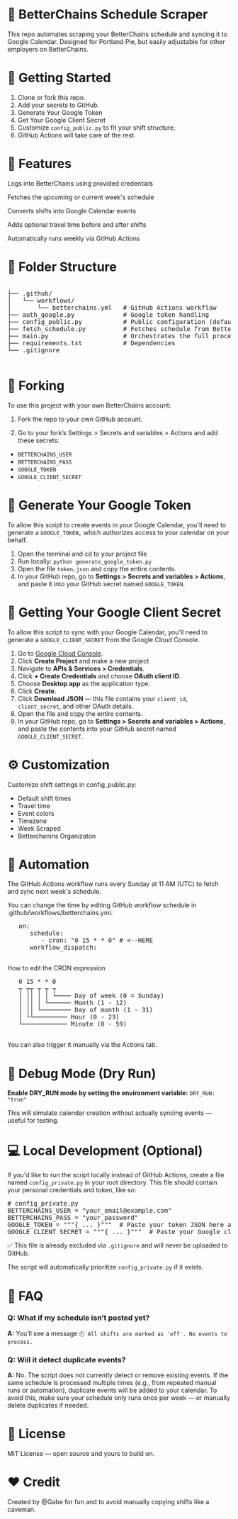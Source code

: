 # 📅 BetterChains Schedule Scraper

This repo automates scraping your BetterChains schedule and syncing it to Google Calendar. Designed for Portland Pie, but easily adjustable for other employers on BetterChains.

# 🚀 Getting Started

1. Clone or fork this repo.
2. Add your secrets to GitHub.
3. Generate Your Google Token
4. Get Your Google Client Secret
5. Customize `config_public.py` to fit your shift structure.
6. GitHub Actions will take care of the rest.

# 🧩 Features

Logs into BetterChains using provided credentials

Fetches the upcoming or current week's schedule

Converts shifts into Google Calendar events

Adds optional travel time before and after shifts

Automatically runs weekly via GitHub Actions

# 📁 Folder Structure

<pre lang="md">  
├── .github/  
│   └── workflows/  
│       └── betterchains.yml   # GitHub Actions workflow  
├── auth_google.py             # Google token handling  
├── config_public.py           # Public configuration (defaults, colors, labels)  
├── fetch_schedule.py          # Fetches schedule from BetterChains  
├── main.py                    # Orchestrates the full process  
├── requirements.txt           # Dependencies  
└── .gitignore
 </pre>

# 🍴 Forking

To use this project with your own BetterChains account:

1.  Fork the repo to your own GitHub account.

2.  Go to your fork’s Settings > Secrets and variables > Actions and add these secrets:

- `BETTERCHAINS_USER`
- `BETTERCHAINS_PASS`
- `GOOGLE_TOKEN`
- `GOOGLE_CLIENT_SECRET`

# 🔑 Generate Your Google Token

To allow this script to create events in your Google Calendar, you'll need to generate a `GOOGLE_TOKEN,` which authorizes access to your calendar on your behalf.

1. Open the terminal and cd to your project file
2. Run locally: `python generate_google_token.py`
3. Open the file `token.json` and copy the entire contents.
4. In your GitHub repo, go to **Settings > Secrets and variables > Actions**, and paste it into your GitHub secret named `GOOGLE_TOKEN`.

# 🔐 Getting Your Google Client Secret

To allow this script to sync with your Google Calendar, you'll need to generate a `GOOGLE_CLIENT_SECRET` from the Google Cloud Console.

1. Go to [Google Cloud Console](https://console.cloud.google.com/).
2. Click **Create Project** and make a new project
3. Navigate to **APIs & Services > Credentials**.
4. Click **+ Create Credentials** and choose **OAuth client ID**.
5. Choose **Desktop app** as the application type.
6. Click **Create**.
7. Click **Download JSON** — this file contains your `client_id`, `client_secret`, and other OAuth details.
8. Open the file and copy the entire contents.
9. In your GitHub repo, go to **Settings > Secrets and variables > Actions**, and paste the contents into your GitHub secret named `GOOGLE_CLIENT_SECRET`.

# ⚙️ Customization

Customize shift settings in config_public.py:

- Default shift times
- Travel time
- Event colors
- Timezone
- Week Scraped
- Betterchanins Organizaton

# 🤖 Automation

The GitHub Actions workflow runs every Sunday at 11 AM (UTC) to fetch and sync next week's schedule.

You can change the time by editing GitHub workflow schedule in .github/workflows/betterchains.yml.

   <pre lang="yml">
   on:
      schedule:
         - cron: "0 15 * * 0" # <--HERE
      workflow_dispatch:
   </pre>

How to edit the CRON expression

   <pre lang="md">
   0 15 * * 0
   ┬ ┬┬ ┬ ┬ ┬
   │ ││ │ │ └──── Day of week (0 = Sunday)
   │ ││ │ └────── Month (1 - 12)
   │ ││ └──────── Day of month (1 - 31)
   │ └└───────── Hour (0 - 23)
   └──────────── Minute (0 - 59)
   </pre>

You can also trigger it manually via the Actions tab.

# 🧪 Debug Mode (Dry Run)

**Enable DRY_RUN mode by setting the environment variable:**
`DRY_RUN: "true"`

This will simulate calendar creation without actually syncing events — useful for testing.

# 💻 Local Development (Optional)

If you'd like to run the script locally instead of GitHub Actions, create a file named `config_private.py` in your root directory. This file should contain your personal credentials and token, like so:

<pre lang="python">
# config_private.py
BETTERCHAINS_USER = "your_email@example.com"
BETTERCHAINS_PASS = "your_password"
GOOGLE_TOKEN = """{ ... }"""  # Paste your token JSON here as a multi-line string
GOOGLE_CLIENT_SECRET = """{ ... }"""  # Paste your Google client secret JSON here as a multi-line string
</pre>

✅ This file is already excluded via `.gitignore` and will never be uploaded to GitHub.

The script will automatically prioritize `config_private.py` if it exists.

# 🙋 FAQ

### **Q:** What if my schedule isn’t posted yet?

**A:** You’ll see a message `🕙 All shifts are marked as 'off'. No events to process.`

### **Q:** Will it detect duplicate events?

**A:** No. The script does not currently detect or remove existing events. If the same schedule is processed multiple times (e.g., from repeated manual runs or automation), duplicate events will be added to your calendar.
To avoid this, make sure your schedule only runs once per week — or manually delete duplicates if needed.

# 📜 License

MIT License — open source and yours to build on.

# ❤️ Credit

Created by @Gabe for fun and to avoid manually copying shifts like a caveman.

